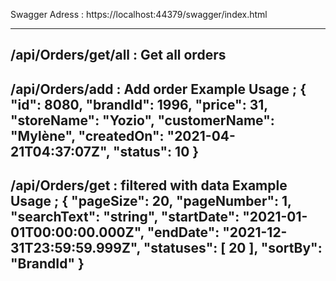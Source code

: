 Swagger Adress : https://localhost:44379/swagger/index.html

--------------------------------------------------
/api/Orders/get/all : Get all orders
--------------------------------------------------
/api/Orders/add  : Add order 
Example Usage ;
{
  "id": 8080,
  "brandId": 1996,
  "price": 31,
  "storeName": "Yozio",
  "customerName": "Mylène",
  "createdOn": "2021-04-21T04:37:07Z",
  "status": 10
}
--------------------------------------------------
/api/Orders/get : filtered with data
Example Usage ;
{
  "pageSize": 20,
  "pageNumber": 1,
  "searchText": "string",
  "startDate": "2021-01-01T00:00:00.000Z",
  "endDate": "2021-12-31T23:59:59.999Z",
  "statuses": [
    20
  ],
  "sortBy": "BrandId"
}
--------------------------------------------------
